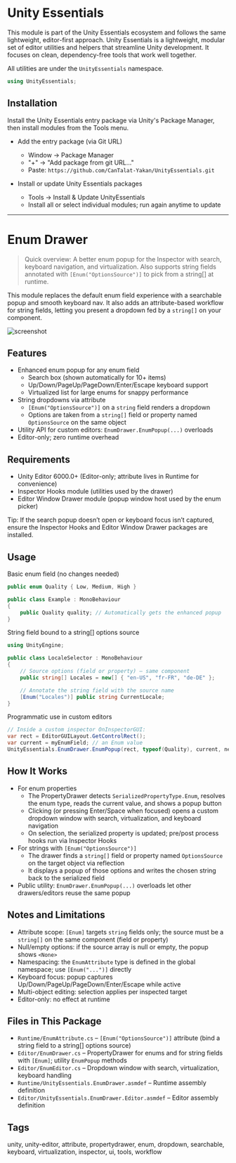 # Unity Essentials

This module is part of the Unity Essentials ecosystem and follows the same lightweight, editor-first approach.
Unity Essentials is a lightweight, modular set of editor utilities and helpers that streamline Unity development. It focuses on clean, dependency-free tools that work well together.

All utilities are under the `UnityEssentials` namespace.

```csharp
using UnityEssentials;
```

## Installation

Install the Unity Essentials entry package via Unity's Package Manager, then install modules from the Tools menu.

- Add the entry package (via Git URL)
    - Window → Package Manager
    - "+" → "Add package from git URL…"
    - Paste: `https://github.com/CanTalat-Yakan/UnityEssentials.git`

- Install or update Unity Essentials packages
    - Tools → Install & Update UnityEssentials
    - Install all or select individual modules; run again anytime to update

---

# Enum Drawer

> Quick overview: A better enum popup for the Inspector with search, keyboard navigation, and virtualization. Also supports string fields annotated with `[Enum("OptionsSource")]` to pick from a string[] at runtime.

This module replaces the default enum field experience with a searchable popup and smooth keyboard nav. It also adds an attribute-based workflow for string fields, letting you present a dropdown fed by a `string[]` on your component.

![screenshot](Documentation/Screenshot.png)

## Features
- Enhanced enum popup for any enum field
  - Search box (shown automatically for 10+ items)
  - Up/Down/PageUp/PageDown/Enter/Escape keyboard support
  - Virtualized list for large enums for snappy performance
- String dropdowns via attribute
  - `[Enum("OptionsSource")]` on a `string` field renders a dropdown
  - Options are taken from a `string[]` field or property named `OptionsSource` on the same object
- Utility API for custom editors: `EnumDrawer.EnumPopup(...)` overloads
- Editor-only; zero runtime overhead

## Requirements
- Unity Editor 6000.0+ (Editor-only; attribute lives in Runtime for convenience)
- Inspector Hooks module (utilities used by the drawer)
- Editor Window Drawer module (popup window host used by the enum picker)

Tip: If the search popup doesn’t open or keyboard focus isn’t captured, ensure the Inspector Hooks and Editor Window Drawer packages are installed.

## Usage
Basic enum field (no changes needed)

```csharp
public enum Quality { Low, Medium, High }

public class Example : MonoBehaviour
{
    public Quality quality; // Automatically gets the enhanced popup
}
```

String field bound to a string[] options source

```csharp
using UnityEngine;

public class LocaleSelector : MonoBehaviour
{
    // Source options (field or property) — same component
    public string[] Locales = new[] { "en-US", "fr-FR", "de-DE" };

    // Annotate the string field with the source name
    [Enum("Locales")] public string CurrentLocale;
}
```

Programmatic use in custom editors

```csharp
// Inside a custom inspector OnInspectorGUI:
var rect = EditorGUILayout.GetControlRect();
var current = myEnumField; // an Enum value
UnityEssentials.EnumDrawer.EnumPopup(rect, typeof(Quality), current, newValue => myEnumField = (Quality)newValue);
```

## How It Works
- For enum properties
  - The PropertyDrawer detects `SerializedPropertyType.Enum`, resolves the enum type, reads the current value, and shows a popup button
  - Clicking (or pressing Enter/Space when focused) opens a custom dropdown window with search, virtualization, and keyboard navigation
  - On selection, the serialized property is updated; pre/post process hooks run via Inspector Hooks
- For strings with `[Enum("OptionsSource")]`
  - The drawer finds a `string[]` field or property named `OptionsSource` on the target object via reflection
  - It displays a popup of those options and writes the chosen string back to the serialized field
- Public utility: `EnumDrawer.EnumPopup(...)` overloads let other drawers/editors reuse the same popup

## Notes and Limitations
- Attribute scope: `[Enum]` targets `string` fields only; the source must be a `string[]` on the same component (field or property)
- Null/empty options: if the source array is null or empty, the popup shows `<None>`
- Namespacing: the `EnumAttribute` type is defined in the global namespace; use `[Enum("...")]` directly
- Keyboard focus: popup captures Up/Down/PageUp/PageDown/Enter/Escape while active
- Multi-object editing: selection applies per inspected target
- Editor-only: no effect at runtime

## Files in This Package
- `Runtime/EnumAttribute.cs` – `[Enum("OptionsSource")]` attribute (bind a string field to a string[] options source)
- `Editor/EnumDrawer.cs` – PropertyDrawer for enums and for string fields with `[Enum]`; utility `EnumPopup` methods
- `Editor/EnumEditor.cs` – Dropdown window with search, virtualization, keyboard handling
- `Runtime/UnityEssentials.EnumDrawer.asmdef` – Runtime assembly definition
- `Editor/UnityEssentials.EnumDrawer.Editor.asmdef` – Editor assembly definition

## Tags
unity, unity-editor, attribute, propertydrawer, enum, dropdown, searchable, keyboard, virtualization, inspector, ui, tools, workflow
